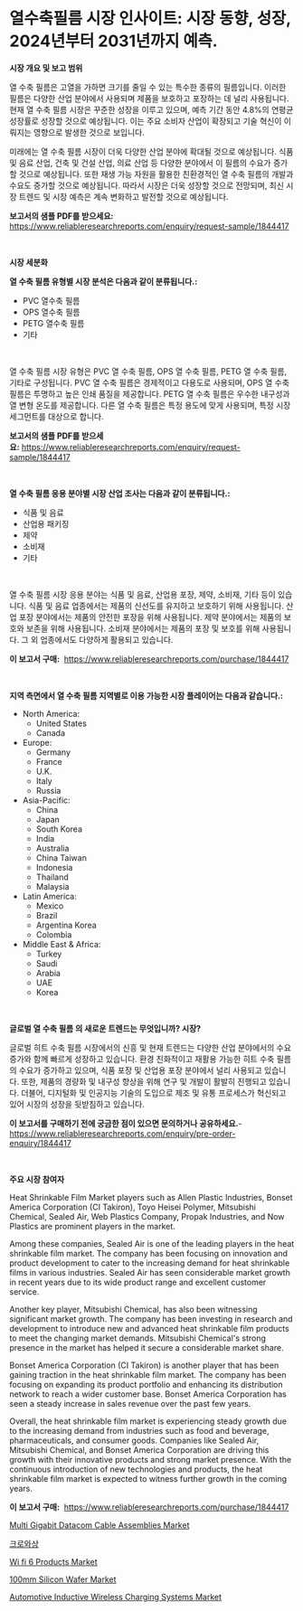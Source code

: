 <p><h1>열수축필름 시장 인사이트: 시장 동향, 성장, 2024년부터 2031년까지 예측.</h1></p><p><strong>시장 개요 및 보고 범위</strong></p>
<p><p>열 수축 필름은 고열을 가하면 크기를 줄일 수 있는 특수한 종류의 필름입니다. 이러한 필름은 다양한 산업 분야에서 사용되며 제품을 보호하고 포장하는 데 널리 사용됩니다. 현재 열 수축 필름 시장은 꾸준한 성장을 이루고 있으며, 예측 기간 동안 4.8%의 연평균 성장률로 성장할 것으로 예상됩니다. 이는 주요 소비자 산업이 확장되고 기술 혁신이 이뤄지는 영향으로 발생한 것으로 보입니다.</p><p>미래에는 열 수축 필름 시장이 더욱 다양한 산업 분야에 확대될 것으로 예상됩니다. 식품 및 음료 산업, 건축 및 건설 산업, 의료 산업 등 다양한 분야에서 이 필름의 수요가 증가할 것으로 예상됩니다. 또한 재생 가능 자원을 활용한 친환경적인 열 수축 필름의 개발과 수요도 증가할 것으로 예상됩니다. 따라서 시장은 더욱 성장할 것으로 전망되며, 최신 시장 트렌드 및 시장 예측은 계속 변화하고 발전할 것으로 예상됩니다.</p></p>
<p><strong>보고서의 샘플 PDF를 받으세요:</strong> <a href="https://www.reliableresearchreports.com/enquiry/request-sample/1844417">https://www.reliableresearchreports.com/enquiry/request-sample/1844417</a></p>
<p>&nbsp;</p>
<p><strong>시장 세분화</strong></p>
<p><strong>열 수축 필름 유형별 시장 분석은 다음과 같이 분류됩니다.:</strong></p>
<p><ul><li>PVC 열수축 필름</li><li>OPS 열수축 필름</li><li>PETG 열수축 필름</li><li>기타</li></ul></p>
<p>&nbsp;</p>
<p><p>열 수축 필름 시장 유형은 PVC 열 수축 필름, OPS 열 수축 필름, PETG 열 수축 필름, 기타로 구성됩니다. PVC 열 수축 필름은 경제적이고 다용도로 사용되며, OPS 열 수축 필름은 투명하고 높은 인쇄 품질을 제공합니다. PETG 열 수축 필름은 우수한 내구성과 열 변형 온도를 제공합니다. 다른 열 수축 필름은 특정 용도에 맞게 사용되며, 특정 시장 세그먼트를 대상으로 합니다.</p></p>
<p><strong>보고서의 샘플 PDF를 받으세요:</strong>&nbsp;<a href="https://www.reliableresearchreports.com/enquiry/request-sample/1844417">https://www.reliableresearchreports.com/enquiry/request-sample/1844417</a></p>
<p>&nbsp;</p>
<p><strong> 열 수축 필름 응용 분야별 시장 산업 조사는 다음과 같이 분류됩니다.:</strong></p>
<p><ul><li>식품 및 음료</li><li>산업용 패키징</li><li>제약</li><li>소비재</li><li>기타</li></ul></p>
<p>&nbsp;</p>
<p><p>열 수축 필름 시장 응용 분야는 식품 및 음료, 산업용 포장, 제약, 소비재, 기타 등이 있습니다. 식품 및 음료 업종에서는 제품의 신선도를 유지하고 보호하기 위해 사용됩니다. 산업 포장 분야에서는 제품의 안전한 포장을 위해 사용됩니다. 제약 분야에서는 제품의 보호와 보존을 위해 사용됩니다. 소비재 분야에서는 제품의 포장 및 보호를 위해 사용됩니다. 그 외 업종에서도 다양하게 활용되고 있습니다.</p></p>
<p><strong>이 보고서 구매:</strong>&nbsp; <a href="https://www.reliableresearchreports.com/purchase/1844417">https://www.reliableresearchreports.com/purchase/1844417</a></p>
<p>&nbsp;</p>
<p><strong>지역 측면에서 열 수축 필름 지역별로 이용 가능한 시장 플레이어는 다음과 같습니다.:</strong></p>
<p><ul>
    <li>
        North America:
        <ul>
            <li>United States</li>
            <li>Canada</li>
        </ul>
    </li>
    <li>
        Europe:
        <ul>
            <li>Germany</li>
            <li>France</li>
            <li>U.K.</li>
            <li>Italy</li>
            <li>Russia</li>
        </ul>
    </li>
    <li>
        Asia-Pacific:
        <ul>
            <li>China</li>
            <li>Japan</li>
            <li>South Korea</li>
            <li>India</li>
            <li>Australia</li>
            <li>China Taiwan</li>
            <li>Indonesia</li>
            <li>Thailand</li>
            <li>Malaysia</li>
        </ul>
    </li>
    <li>
        Latin America:
        <ul>
            <li>Mexico</li>
            <li>Brazil</li>
            <li>Argentina Korea</li>
            <li>Colombia</li>
        </ul>
    </li>
    <li>
        Middle East & Africa:
        <ul>
            <li>Turkey</li>
            <li>Saudi</li>
            <li>Arabia</li>
            <li>UAE</li>
            <li>Korea</li>
        </ul>
    </li>
    </ul></p>
<p>&nbsp;</p>
<p><strong>글로벌 열 수축 필름 의 새로운 트렌드는 무엇입니까? 시장?</strong></p>
<p><p>글로벌 히트 수축 필름 시장에서의 신흥 및 현재 트렌드는 다양한 산업 분야에서의 수요 증가와 함께 빠르게 성장하고 있습니다. 환경 친화적이고 재활용 가능한 히트 수축 필름의 수요가 증가하고 있으며, 식품 포장 및 산업용 포장 분야에서 널리 사용되고 있습니다. 또한, 제품의 경량화 및 내구성 향상을 위해 연구 및 개발이 활발히 진행되고 있습니다. 더불어, 디지털화 및 인공지능 기술의 도입으로 제조 및 유통 프로세스가 혁신되고 있어 시장의 성장을 뒷받침하고 있습니다.</p></p>
<p><strong>이 보고서를 구매하기 전에 궁금한 점이 있으면 문의하거나 공유하세요.</strong>- <a href="https://www.reliableresearchreports.com/enquiry/pre-order-enquiry/1844417">https://www.reliableresearchreports.com/enquiry/pre-order-enquiry/1844417</a></p>
<p>&nbsp;</p>
<p><strong>주요 시장 참여자</strong></p>
<p><p>Heat Shrinkable Film Market players such as Allen Plastic Industries, Bonset America Corporation (CI Takiron), Toyo Heisei Polymer, Mitsubishi Chemical, Sealed Air, Web Plastics Company, Propak Industries, and Now Plastics are prominent players in the market.</p><p>Among these companies, Sealed Air is one of the leading players in the heat shrinkable film market. The company has been focusing on innovation and product development to cater to the increasing demand for heat shrinkable films in various industries. Sealed Air has seen considerable market growth in recent years due to its wide product range and excellent customer service.</p><p>Another key player, Mitsubishi Chemical, has also been witnessing significant market growth. The company has been investing in research and development to introduce new and advanced heat shrinkable film products to meet the changing market demands. Mitsubishi Chemical's strong presence in the market has helped it secure a considerable market share.</p><p>Bonset America Corporation (CI Takiron) is another player that has been gaining traction in the heat shrinkable film market. The company has been focusing on expanding its product portfolio and enhancing its distribution network to reach a wider customer base. Bonset America Corporation has seen a steady increase in sales revenue over the past few years.</p><p>Overall, the heat shrinkable film market is experiencing steady growth due to the increasing demand from industries such as food and beverage, pharmaceuticals, and consumer goods. Companies like Sealed Air, Mitsubishi Chemical, and Bonset America Corporation are driving this growth with their innovative products and strong market presence. With the continuous introduction of new technologies and products, the heat shrinkable film market is expected to witness further growth in the coming years.</p></p>
<p><strong>이 보고서 구매:</strong>&nbsp;&nbsp;<a href="https://www.reliableresearchreports.com/purchase/1844417">https://www.reliableresearchreports.com/purchase/1844417</a></p>
<p><p><a href="https://github.com/PeterParrish5/Market-Research-Report-List-3/blob/main/multi-gigabit-datacom-cable-assemblies-market.md">Multi Gigabit Datacom Cable Assemblies Market</a></p><p><a href="https://github.com/trmesnao7959541/Market-Research-Report-List-1/blob/main/5191458185612.md">크로와상</a></p><p><a href="https://view.publitas.com/reportprime-1/wi-fi-6-products-market-size-growing-and-forecasted-for-period-from-2024-2031-and-provides-complete-market-analysis-of-this-market/">Wi fi 6 Products Market</a></p><p><a href="https://view.publitas.com/reportprime-1/100mm-silicon-wafer-market-size-focuses-on-market-dynamics-in-depth-analysis-and-future-projections-of-its-market-forecasted-for-period-from-2024-to-2031/">100mm Silicon Wafer Market</a></p><p><a href="https://issuu.com/reportprime-2/docs/automotive-inductive-wireless-charging-systems-mar">Automotive Inductive Wireless Charging Systems Market</a></p></p>
